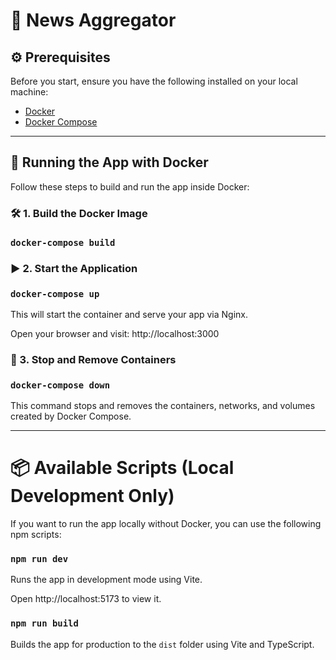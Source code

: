 # 📰 News Aggregator

## ⚙️ Prerequisites

Before you start, ensure you have the following installed on your local machine:

- [Docker](https://docs.docker.com/get-docker/)
- [Docker Compose](https://docs.docker.com/compose/install/)

---

## 🚀 Running the App with Docker

Follow these steps to build and run the app inside Docker:

### 🛠️ 1. Build the Docker Image

### `docker-compose build`

### ▶️ 2. Start the Application
### `docker-compose up`

This will start the container and serve your app via Nginx.

Open your browser and visit: http://localhost:3000

### 🧹 3. Stop and Remove Containers
### `docker-compose down`

This command stops and removes the containers, networks, and volumes created by Docker Compose.

---

# 📦 Available Scripts (Local Development Only)
If you want to run the app locally without Docker, you can use the following npm scripts:

### `npm run dev`
Runs the app in development mode using Vite.

Open http://localhost:5173 to view it.

### `npm run build`
Builds the app for production to the `dist` folder using Vite and TypeScript.
